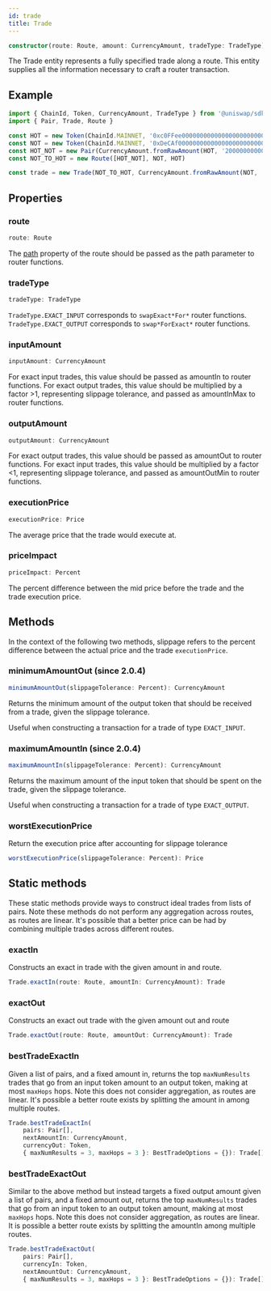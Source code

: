 ```yaml
---
id: trade
title: Trade
---
```


```typescript
constructor(route: Route, amount: CurrencyAmount, tradeType: TradeType)
```

The Trade entity represents a fully specified trade along a route. This entity supplies all the information necessary to craft a router transaction.

## Example

```typescript
import { ChainId, Token, CurrencyAmount, TradeType } from '@uniswap/sdk-core'
import { Pair, Trade, Route }

const HOT = new Token(ChainId.MAINNET, '0xc0FFee0000000000000000000000000000000000', 18, 'HOT', 'Caffeine')
const NOT = new Token(ChainId.MAINNET, '0xDeCAf00000000000000000000000000000000000', 18, 'NOT', 'Caffeine')
const HOT_NOT = new Pair(CurrencyAmount.fromRawAmount(HOT, '2000000000000000000'), CurrencyAmount.fromRawAmount(NOT, '1000000000000000000'))
const NOT_TO_HOT = new Route([HOT_NOT], NOT, HOT)

const trade = new Trade(NOT_TO_HOT, CurrencyAmount.fromRawAmount(NOT, '1000000000000000'), TradeType.EXACT_INPUT)
```

## Properties

### route

```typescript
route: Route
```

The [path](route#path) property of the route should be passed as the path parameter to router functions.

### tradeType

```typescript
tradeType: TradeType
```

`TradeType.EXACT_INPUT` corresponds to `swapExact*For*` router functions. `TradeType.EXACT_OUTPUT` corresponds to `swap*ForExact*` router functions.

### inputAmount

```typescript
inputAmount: CurrencyAmount
```

For exact input trades, this value should be passed as amountIn to router functions. For exact output trades, this value should be multiplied by a factor >1, representing slippage tolerance, and passed as amountInMax to router functions.

### outputAmount

```typescript
outputAmount: CurrencyAmount
```

For exact output trades, this value should be passed as amountOut to router functions. For exact input trades, this value should be multiplied by a factor \<1, representing slippage tolerance, and passed as amountOutMin to router functions.

### executionPrice

```typescript
executionPrice: Price
```

The average price that the trade would execute at.

### priceImpact

```typescript
priceImpact: Percent
```

The percent difference between the mid price before the trade and the trade execution price.

## Methods

In the context of the following two methods, slippage refers to the percent difference between the actual price and the trade `executionPrice`.

### minimumAmountOut (since 2.0.4)

```typescript
minimumAmountOut(slippageTolerance: Percent): CurrencyAmount
```

Returns the minimum amount of the output token that should be received from a trade, given the slippage tolerance.

Useful when constructing a transaction for a trade of type `EXACT_INPUT`.

### maximumAmountIn (since 2.0.4)

```typescript
maximumAmountIn(slippageTolerance: Percent): CurrencyAmount
```

Returns the maximum amount of the input token that should be spent on the trade, given the slippage tolerance.

Useful when constructing a transaction for a trade of type `EXACT_OUTPUT`.

### worstExecutionPrice

Return the execution price after accounting for slippage tolerance

```typescript
worstExecutionPrice(slippageTolerance: Percent): Price
```

## Static methods

These static methods provide ways to construct ideal trades from lists of pairs.
Note these methods do not perform any aggregation across routes, as routes are linear.
It's possible that a better price can be had by combining multiple trades across
different routes.

### exactIn

Constructs an exact in trade with the given amount in and route.

```typescript
Trade.exactIn(route: Route, amountIn: CurrencyAmount): Trade
```

### exactOut

Constructs an exact out trade with the given amount out and route

```typescript
Trade.exactOut(route: Route, amountOut: CurrencyAmount): Trade
```

### bestTradeExactIn

Given a list of pairs, and a fixed amount in, returns the top `maxNumResults` trades that go from an input token
amount to an output token, making at most `maxHops` hops.
Note this does not consider aggregation, as routes are linear. It's possible a better route exists by splitting
the amount in among multiple routes.

```typescript
Trade.bestTradeExactIn(
    pairs: Pair[],
    nextAmountIn: CurrencyAmount,
    currencyOut: Token,
    { maxNumResults = 3, maxHops = 3 }: BestTradeOptions = {}): Trade[]
```

### bestTradeExactOut

Similar to the above method but instead targets a fixed output amount given a list of pairs,
and a fixed amount out, returns the top `maxNumResults` trades that go from an input token to an output token amount,
making at most `maxHops` hops. Note this does not consider aggregation, as routes are linear.
It is possible a better route exists by splitting the amountIn among multiple routes.

```typescript
Trade.bestTradeExactOut(
    pairs: Pair[],
    currencyIn: Token,
    nextAmountOut: CurrencyAmount,
    { maxNumResults = 3, maxHops = 3 }: BestTradeOptions = {}): Trade[]
```

